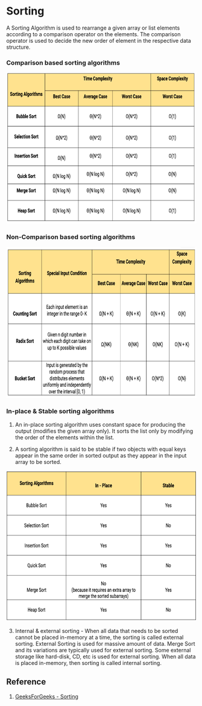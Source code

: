 # Sorting
A Sorting Algorithm is used to rearrange a given array or list elements according to a comparison operator on the elements. The comparison operator is used to decide the new order of element in the respective data structure.

### Comparison based sorting algorithms
<img src="https://github.com/gauxs/cp/blob/master/media/images/sorting_comparison.png?raw=true" width="800" height="400">

<br>

### Non-Comparison based sorting algorithms
<img src="https://github.com/gauxs/cp/blob/master/media/images/sorting_non_comparison.png?raw=true" width="800" height="400">

### In-place & Stable sorting algorithms
1. An in-place sorting algorithm uses constant space for producing the output (modifies the given array only). It sorts the list only by modifying the order of the elements within the list.

2. A sorting algorithm is said to be stable if two objects with equal keys appear in the same order in sorted output as they appear in the input array to be sorted.

<img src="https://github.com/gauxs/cp/blob/master/media/images/sorting_stable_inplace.png?raw=true" width="800" height="400">

<br>

3. Internal & external sorting - When all data that needs to be sorted cannot be placed in-memory at a time, the sorting is called external sorting. External Sorting is used for massive amount of data. Merge Sort and its variations are typically used for external sorting. Some external storage like hard-disk, CD, etc is used for external sorting. When all data is placed in-memory, then sorting is called internal sorting.

## Reference
1. [GeeksForGeeks - Sorting](https://www.geeksforgeeks.org/sorting-algorithms/)